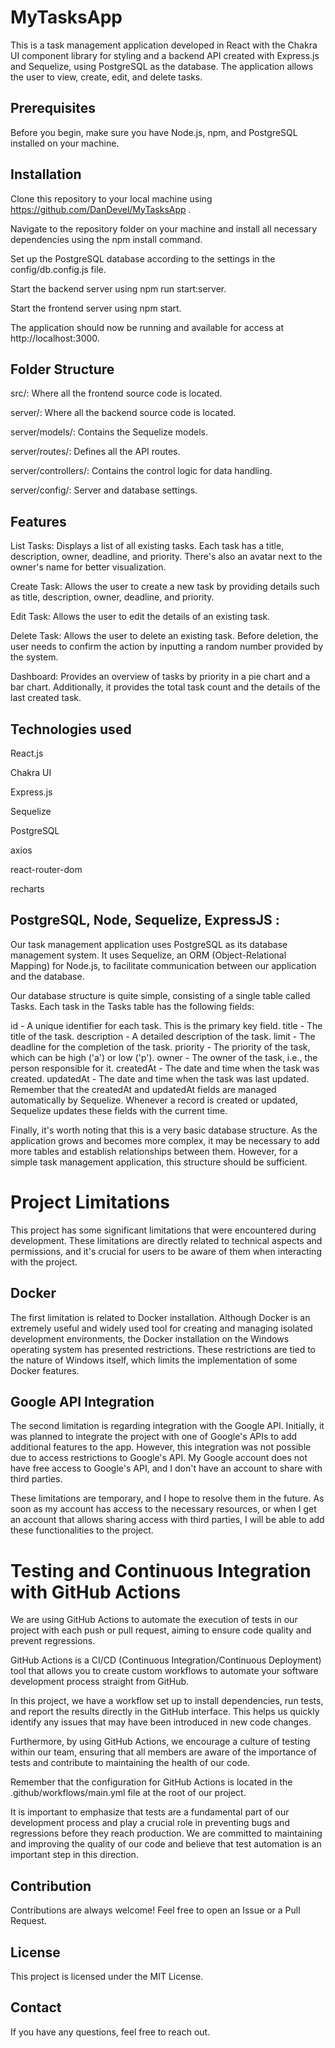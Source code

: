 # MyTasksApp
This is a task management application developed in React with the Chakra UI component library for styling and a backend API created with Express.js and Sequelize, using PostgreSQL as the database. The application allows the user to view, create, edit, and delete tasks.

## Prerequisites
Before you begin, make sure you have Node.js, npm, and PostgreSQL installed on your machine.

## Installation
Clone this repository to your local machine using https://github.com/DanDevel/MyTasksApp .

Navigate to the repository folder on your machine and install all necessary dependencies using the npm install command.

Set up the PostgreSQL database according to the settings in the config/db.config.js file.

Start the backend server using npm run start:server.

Start the frontend server using npm start.

The application should now be running and available for access at http://localhost:3000.

## Folder Structure
src/: Where all the frontend source code is located.

server/: Where all the backend source code is located.

server/models/: Contains the Sequelize models.

server/routes/: Defines all the API routes.

server/controllers/: Contains the control logic for data handling.

server/config/: Server and database settings.

## Features
List Tasks: Displays a list of all existing tasks. Each task has a title, description, owner, deadline, and priority. There's also an avatar next to the owner's name for better visualization.

Create Task: Allows the user to create a new task by providing details such as title, description, owner, deadline, and priority.

Edit Task: Allows the user to edit the details of an existing task.

Delete Task: Allows the user to delete an existing task. Before deletion, the user needs to confirm the action by inputting a random number provided by the system.

Dashboard: Provides an overview of tasks by priority in a pie chart and a bar chart. Additionally, it provides the total task count and the details of the last created task.

## Technologies used
React.js

Chakra UI

Express.js

Sequelize

PostgreSQL

axios

react-router-dom

recharts


## PostgreSQL, Node, Sequelize, ExpressJS :

Our task management application uses PostgreSQL as its database management system. 
It uses Sequelize, an ORM (Object-Relational Mapping) for Node.js, to facilitate communication between our application and the database.

Our database structure is quite simple, consisting of a single table called Tasks. Each task in the Tasks table has the following fields:

id - A unique identifier for each task. This is the primary key field.
title - The title of the task.
description - A detailed description of the task.
limit - The deadline for the completion of the task.
priority - The priority of the task, which can be high ('a') or low ('p').
owner - The owner of the task, i.e., the person responsible for it.
createdAt - The date and time when the task was created.
updatedAt - The date and time when the task was last updated.
Remember that the createdAt and updatedAt fields are managed automatically by Sequelize. Whenever a record is created or updated, Sequelize updates these fields with the current time.

Finally, it's worth noting that this is a very basic database structure. As the application grows and becomes more complex, it may be necessary to add more tables and establish relationships between them. However, for a simple task management application, this structure should be sufficient.


# Project Limitations
This project has some significant limitations that were encountered during development. These limitations are directly related to technical aspects and permissions, and it's crucial for users to be aware of them when interacting with the project.

## Docker
The first limitation is related to Docker installation. Although Docker is an extremely useful and widely used tool for creating and managing isolated development environments, the Docker installation on the Windows operating system has presented restrictions. These restrictions are tied to the nature of Windows itself, which limits the implementation of some Docker features.

## Google API Integration
The second limitation is regarding integration with the Google API. Initially, it was planned to integrate the project with one of Google's APIs to add additional features to the app. However, this integration was not possible due to access restrictions to Google's API. My Google account does not have free access to Google's API, and I don't have an account to share with third parties.

These limitations are temporary, and I hope to resolve them in the future. As soon as my account has access to the necessary resources, or when I get an account that allows sharing access with third parties, I will be able to add these functionalities to the project.



# Testing and Continuous Integration with GitHub Actions 
We are using GitHub Actions to automate the execution of tests in our project with each push or pull request, aiming to ensure code quality and prevent regressions.

GitHub Actions is a CI/CD (Continuous Integration/Continuous Deployment) tool that allows you to create custom workflows to automate your software development process straight from GitHub.

In this project, we have a workflow set up to install dependencies, run tests, and report the results directly in the GitHub interface. This helps us quickly identify any issues that may have been introduced in new code changes.

Furthermore, by using GitHub Actions, we encourage a culture of testing within our team, ensuring that all members are aware of the importance of tests and contribute to maintaining the health of our code.

Remember that the configuration for GitHub Actions is located in the .github/workflows/main.yml file at the root of our project.

It is important to emphasize that tests are a fundamental part of our development process and play a crucial role in preventing bugs and regressions before they reach production. We are committed to maintaining and improving the quality of our code and believe that test automation is an important step in this direction.


## Contribution
Contributions are always welcome! Feel free to open an Issue or a Pull Request.

## License
This project is licensed under the MIT License.

## Contact
If you have any questions, feel free to reach out.